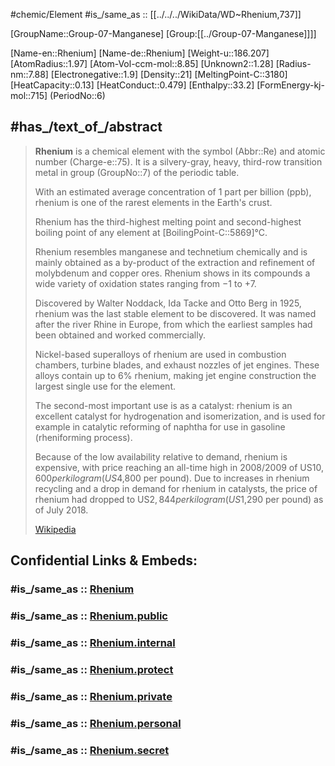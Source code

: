 ﻿---
atomic_number: 75
canonical_SMILES: '[Re]'
CAS_Registry_Number: 7440-15-5
chemical_formula: Re
Commons_category: Rhenium
Commons_gallery: Rhenium
Common_Procurement_Vocabulary_code:
- 14793000-6
- 14793000
CPV_Supplementary_code: AA42
described_by_source: '[[_Standards/WikiData/WD~Armenian_Soviet_Encyclopedia,2657718]]'
discoverer_or_inventor:
- '[[_Standards/WikiData/WD~Ida_Noddack,77529]]'
- '[[_Standards/WikiData/WD~Otto_Berg,85727]]'
- '[[_Standards/WikiData/WD~Walter_Noddack,62714]]'
DSSTOX_compound_identifier: DTXCID7047649
EC_number: 231-124-5
electronegativity: 1.9
electron_configuration: "[Xe] 4f¹⁴ 5d⁵ 6s²"
element_symbol: Re
has_id_wikidata: Q737
image: "http://commons.wikimedia.org/wiki/Special:FilePath/Rhenium%20single%20crystal%20bar%20and%201cm3%20cube.jpg"
InChI: InChI=1S/Re
InChIKey: WUAPFZMCVAUBPE-UHFFFAOYSA-N
instance_of: '[[_Standards/WikiData/WD~chemical_element,11344]]'
ionic_radius:
- 0.38
- 0.53
- 0.55
- 0.58
- 0.63
Krugosvet_article: nauka_i_tehnika/himiya/RENI.html
made_from_material:
- '[[_Standards/WikiData/WD~rheniite,411587]]'
- '[[_Standards/WikiData/WD~molybdenite_mineral_group,3777754]]'
mass: 186.207
MeSH_tree_code:
- D01.268.556.787
- D01.268.956.750
- D01.552.544.787
named_after: '[[_Standards/WikiData/WD~Rhine,584]]'
OmegaWiki_Defined_Meaning: 348371
oxidation_state:
- 3
- 5
- 7
part_of:
- '[[_Standards/WikiData/WD~group_7,202602]]'
- '[[_Standards/WikiData/WD~period_6,239813]]'
PubChem_CID: 23947
SpocWebEntityId: 21971
time_of_discovery_or_invention: 1925
type: Element
UMLS_CUI: C0035419
Unicode_character: 錸
UNII: 7YHU292INY
Wolfram_Language_entity_code: "Entity[\"Mineral\", \"Rhenium\"]"
ZVG_number: 7750
---

#chemic/Element 
#is_/same_as :: [[../../../WikiData/WD~Rhenium,737]] 

[GroupName::Group-07-Manganese]
[Group:[[../Group-07-Manganese]]]]


[Name-en::Rhenium]
[Name-de::Rhenium]
[Weight-u::186.207]
[AtomRadius::1.97]
[Atom-Vol-ccm-mol::8.85]
[Unknown2::1.28]
[Radius-nm::7.88]
[Electronegative::1.9]
[Density::21]
[MeltingPoint-C::3180]
[HeatCapacity::0.13]
[HeatConduct::0.479]
[Enthalpy::33.2]
[FormEnergy-kj-mol::715]
(PeriodNo::6)


## #has_/text_of_/abstract 


> **Rhenium** is a chemical element with the symbol (Abbr::Re) and atomic number (Charge-e::75). 
> It is a silvery-gray, heavy, third-row transition metal in group (GroupNo::7) of the periodic table. 
> 
> With an estimated average concentration of 1 part per billion (ppb), 
> rhenium is one of the rarest elements in the Earth's crust. 
> 
> Rhenium has the third-highest melting point 
> and second-highest boiling point of any element at [BoilingPoint-C::5869]°C. 
> 
> Rhenium resembles manganese and technetium chemically and is mainly obtained as a by-product of the extraction and refinement of molybdenum and copper ores. Rhenium shows in its compounds a wide variety of oxidation states ranging from −1 to +7.
>
> Discovered by Walter Noddack, Ida Tacke and Otto Berg in 1925, 
> rhenium was the last stable element to be discovered. 
> It was named after the river Rhine in Europe, 
> from which the earliest samples had been obtained and worked commercially.
> 
> Nickel-based superalloys of rhenium are used in combustion chambers, turbine blades, 
> and exhaust nozzles of jet engines. These alloys contain up to 6% rhenium, 
> making jet engine construction the largest single use for the element. 
> 
> The second-most important use is as a catalyst: 
> rhenium is an excellent catalyst for hydrogenation and isomerization, 
> and is used for example in catalytic reforming of naphtha for use in gasoline (rheniforming process). 
> 
> Because of the low availability relative to demand, rhenium is expensive, 
> with price reaching an all-time high in 2008/2009 of US$10,600 per kilogram (US$4,800 per pound). 
> Due to increases in rhenium recycling and a drop in demand for rhenium in catalysts, 
> the price of rhenium had dropped to US$2,844 per kilogram (US$1,290 per pound) as of July 2018.
>
> [Wikipedia](https://en.wikipedia.org/wiki/Rhenium)


## Confidential Links & Embeds: 

### #is_/same_as :: [Rhenium](/_Standards/chemic/chemic~Elements/Group-07-Manganese/Rhenium.md) 

### #is_/same_as :: [Rhenium.public](/_public/chemic/chemic~Elements/Group-07-Manganese/Rhenium.public.md) 

### #is_/same_as :: [Rhenium.internal](/_internal/chemic/chemic~Elements/Group-07-Manganese/Rhenium.internal.md) 

### #is_/same_as :: [Rhenium.protect](/_protect/chemic/chemic~Elements/Group-07-Manganese/Rhenium.protect.md) 

### #is_/same_as :: [Rhenium.private](/_private/chemic/chemic~Elements/Group-07-Manganese/Rhenium.private.md) 

### #is_/same_as :: [Rhenium.personal](/_personal/chemic/chemic~Elements/Group-07-Manganese/Rhenium.personal.md) 

### #is_/same_as :: [Rhenium.secret](/_secret/chemic/chemic~Elements/Group-07-Manganese/Rhenium.secret.md)

